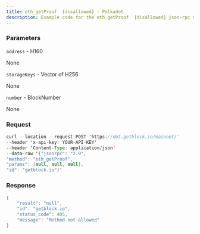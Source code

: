 ```yaml
---
title: eth_getProof  {disallowed} - Polkadot
description: Example code for the eth_getProof  {disallowed} json-rpc method. Сomplete guide on how to use eth_getProof  {disallowed} json-rpc in GetBlock.io Web3 documentation.
---
```


### Parameters


`address` - H160

None

`storageKeys` - Vector of H256

None

`number` - BlockNumber

None

### Request

``` java
curl --location --request POST 'https://dot.getblock.io/mainnet/' 
--header 'x-api-key: YOUR-API-KEY' 
--header 'Content-Type: application/json' 
--data-raw '{"jsonrpc": "2.0",
"method": "eth_getProof",
"params": [null, null, null],
"id": "getblock.io"}'
```

###  Response

``` java
{
    "result": "null",
    "id": "getblock.io",
    "status_code": 405,
    "message": "Method not allowed"
}
```

